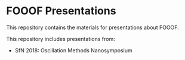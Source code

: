 # FOOOF Presentations

This repository contains the materials for presentations about FOOOF.

This repository includes presentations from:
- SfN 2018: Oscillation Methods Nanosymposium
